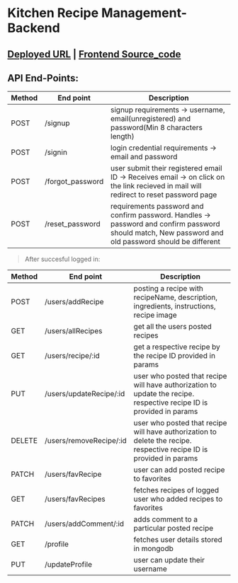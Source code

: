 # Kitchen Recipe Management-Backend

## [Deployed URL](https://kitchen-recipe-api.onrender.com) | [Frontend Source_code](https://github.com/SaiPraneethPegada/Kitchen-Recipe-Management-Frontend.git)

## API End-Points:

| Method | End point | Description |
| ---- | ---- | ---- |
| POST | /signup | signup requirements -> username, email(unregistered) and password(Min 8 characters length) |
| POST | /signin | login credential requirements -> email and password |
| POST | /forgot_password | user submit their registered email ID -> Receives email -> on click on the link recieved in mail will redirect to reset password page  |
| POST | /reset_password | requirements password and confirm password. Handles -> password and confirm password should match, New password and old password should be different |

> After succesful logged in:

| Method | End point | Description |
| ---- | ---- | ---- |
| POST | /users/addRecipe | posting a recipe with recipeName, description, ingredients, instructions, recipe image |
| GET | /users/allRecipes | get all the users posted recipes |
| GET | /users/recipe/:id | get a respective recipe by the recipe ID provided in params |
| PUT | /users/updateRecipe/:id | user who posted that recipe will have authorization to update the recipe. respective recipe ID is provided in params |
| DELETE | /users/removeRecipe/:id | user who posted that recipe will have authorization to delete the recipe. respective recipe ID is provided in params |
| PATCH | /users/favRecipe | user can add posted recipe to favorites |
| GET | /users/favRecipes | fetches recipes of logged user who added recipes to favorites |
| PATCH | /users/addComment/:id | adds comment to a particular posted recipe |
| GET | /profile | fetches user details stored in mongodb |
| PUT | /updateProfile | user can update their username |


